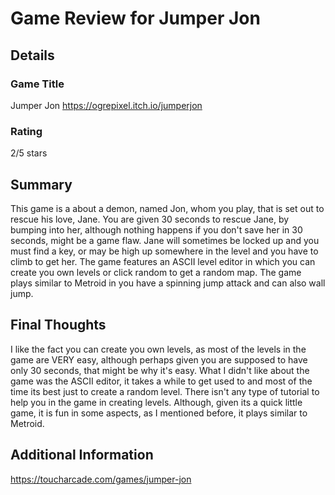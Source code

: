 # Game Review for Jumper Jon

## Details

### Game Title
Jumper Jon https://ogrepixel.itch.io/jumperjon

### Rating
2/5 stars

## Summary
This game is a about a demon, named Jon, whom you play, that is set out to rescue his love, Jane. You are given 30 seconds to rescue Jane, by bumping into her, although nothing happens if you don't save her in 30 seconds, might be a game flaw. Jane will sometimes be locked up and you must find a key, or may be high up somewhere in the level and you have to climb to get her. The game features an ASCII level editor in which you can create you own levels or click random to get a random map. The game plays similar to Metroid in you have a spinning jump attack and can also wall jump.

## Final Thoughts
I like the fact you can create you own levels, as most of the levels in the game are VERY easy, although perhaps given you are supposed to have only 30 seconds, that might be why it's easy. What I didn't like about the game was the ASCII editor, it takes a while to get used to and most of the time its best just to create a random level. There isn't any type of tutorial to help you in the game in creating levels. Although, given its a quick little game, it is fun in some aspects, as I mentioned before, it plays similar to Metroid.

## Additional Information
https://toucharcade.com/games/jumper-jon
